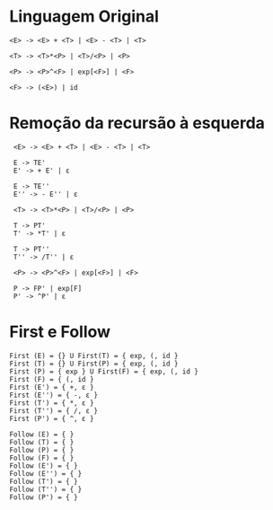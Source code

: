 # Linguagem Original

    <E> -> <E> + <T> | <E> - <T> | <T>

    <T> -> <T>*<P> | <T>/<P> | <P>

    <P> -> <P>^<F> | exp[<F>] | <F>

    <F> -> (<E>) | id

# Remoção da recursão à esquerda

     <E> -> <E> + <T> | <E> - <T> | <T>

     E -> TE'
     E' -> + E' | ε
     
     E -> TE''
     E'' -> - E'' | ε

     <T> -> <T>*<P> | <T>/<P> | <P>

     T -> PT'
     T' -> *T' | ε
     
     T -> PT''
     T'' -> /T'' | ε
    
     <P> -> <P>^<F> | exp[<F>] | <F>

     P -> FP' | exp[F]
     P' -> ^P' | ε


# First e Follow

    First (E) = {} U First(T) = { exp, (, id }
    First (T) = {} U First(P) = { exp, (, id }
    First (P) = { exp } U First(F) = { exp, (, id }
    First (F) = { (, id }
    First (E') = { +, ε }
    First (E'') = { -, ε }
    First (T') = { *, ε }
    First (T'') = { /, ε }
    First (P') = { ^, ε }

    Follow (E) = { }
    Follow (T) = { }
    Follow (P) = { }
    Follow (F) = { }
    Follow (E') = { }
    Follow (E'') = { }
    Follow (T') = { }
    Follow (T'') = { }
    Follow (P') = { }